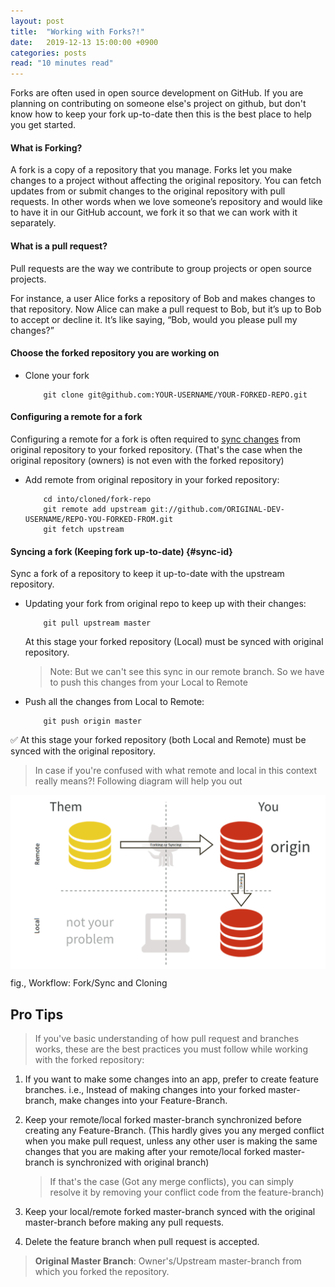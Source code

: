 ```yaml
---
layout: post
title:  "Working with Forks?!"
date:   2019-12-13 15:00:00 +0900
categories: posts
read: "10 minutes read"
---
```


Forks are often used in open source development on GitHub.  If you are planning on contributing on someone else's project on github, but don't know how to keep your fork up-to-date then this is the best place to help you get started.

#### What is Forking?

A fork is a copy of a repository that you manage. Forks let you make changes to a project without affecting the original repository. You can fetch updates from or submit changes to the original repository with pull requests. In other words when we love someone’s repository and would like to have it in our GitHub account, we fork it so that we can work with it separately.


#### What is a pull request?

Pull requests are the way we contribute to group projects or open source projects.

For instance, a user Alice forks a repository of Bob and makes changes to that repository. Now Alice can make a pull request to Bob, but it’s up to Bob to accept or decline it. It’s like saying, “Bob, would you please pull my changes?”

#### Choose the forked repository you are working on

* Clone your fork

	```
	    git clone git@github.com:YOUR-USERNAME/YOUR-FORKED-REPO.git	 
	```

#### Configuring a remote for a fork

Configuring a remote for a fork is often required to [sync changes](#sync-id) from original repository to your forked repository. (That's the case when the original repository (owners) is not even with the forked repository)

*  Add remote from original repository in your forked repository: 

	```
	    cd into/cloned/fork-repo
	    git remote add upstream git://github.com/ORIGINAL-DEV-USERNAME/REPO-YOU-FORKED-FROM.git
	    git fetch upstream
	```

#### Syncing a fork (Keeping fork up-to-date) {#sync-id}

Sync a fork of a repository to keep it up-to-date with the upstream repository.
* Updating your fork from original repo to keep up with their changes:

	```
	    git pull upstream master
	```

	At this stage your forked repository (Local) must be synced with original repository.
	> Note: But we can't see this sync in our remote branch.  So we have to push this changes from your Local to Remote
	
* Push all the changes from Local to Remote:

	```
	    git push origin master
	``` 
✅ At this stage your forked repository (both Local and Remote) must be synced with the original repository.

> In case if you're confused with what remote and local in this context really means?! Following diagram will help you out


<img src="/assets/images/fork-and-clone.png" alt="fork-and-clone" style="width: 800px; display: block;
    margin: 0 auto;"/>
<p style="display: block; margin: 0 auto;">fig., Workflow: Fork/Sync and Cloning</p> 

## Pro Tips 

> If you've basic understanding of how pull request and branches works, these are the best practices you must follow while working with the forked repository:

1. If you want to make some changes into an app, prefer to create feature branches. i.e., Instead of making changes into your forked master-branch, make changes into your Feature-Branch.

2. Keep your remote/local forked master-branch synchronized before creating any Feature-Branch. (This hardly gives you any merged conflict when you make pull request, unless any other user is making the same changes that you are making after your remote/local forked master-branch is synchronized with original branch)
    
	> If that's the case (Got any merge conflicts), you can simply resolve it by removing your conflict code from the feature-branch)
  
3. Keep your local/remote forked master-branch synced with the original master-branch before making any pull requests.

4. Delete the feature branch when pull request is accepted.

> **Original Master Branch**: Owner's/Upstream master-branch from which you forked the repository.
